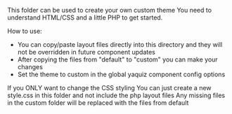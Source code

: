 This folder can be used to create your own custom theme
You need to understand HTML/CSS and a little PHP to get started.

How to use:
- You can copy/paste layout files directly into this directory and they will not be overridden in future component updates
- After copying the files from "default" to "custom" you can make your changes
- Set the theme to custom in the global yaquiz component config options

If you ONLY want to change the CSS styling
You can just create a new style.css in this folder and not include the php layout files
Any missing files in the custom folder will be replaced with the files from default

